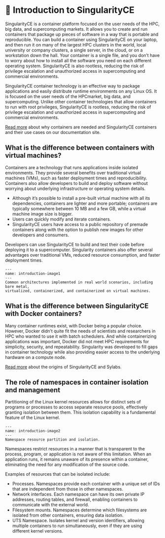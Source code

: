 # 📄 Introduction to SingularityCE

SingularityCE is a container platform focused on the user needs of the HPC, big
data, and supercomputing markets. It allows you to create and run containers
that package up pieces of software in a way that is portable and reproducible.
You can build a container using SingularityCE on your laptop, and then run it on
many of the largest HPC clusters in the world, local university or company
clusters, a single server, in the cloud, or on a workstation down the hall.
Your container is a single file, and you don’t have to worry about how to
install all the software you need on each different operating system.
SingularityCE is also rootless, reducing the risk of privilege escalation and
unauthorized access in supercomputing and commercial environments.  


SingularityCE container technology is an effective way to package applications
and easily distribute runtime environments on any Linux OS. It  is focused on
the user needs of the HPCmarket, big data, and supercomputing. Unlike other
container technologies that allow containers to run with root privileges,
SingularityCE is rootless, reducing the risk of privilege escalation and
unauthorized access in supercomputing and commercial environments. 

[Read more](https://docs.sylabs.io/guides/latest/user-guide/introduction.html)
about why containers are needed and SingularityCE containers and their
use cases on our documentation site. 

## What is the difference between containers with virtual machines?

Containers are a technology that runs applications inside isolated environments.
They provide several benefits over traditional virtual machines (VMs), such as
faster deployment times and reproducibility. Containers also allow developers to
build and deploy software without worrying about underlying infrastructure or
operating system details.

* Although it’s possible to install a pre-built virtual machine with all its
dependencies, containers are lighter and more portable; containers are typically
somewhere between 10 MB and a few GB, while a virtual machine image size is
bigger.
* Users can quickly modify and iterate containers.
* SingularityCE users have access to a public repository of premade containers
along with the option to publish new images for other developers and consumers.


Developers can use SingularityCE to build and test their code before deploying
it to a supercomputer. Singularity containers also offer several advantages over
traditional VMs, reduced resource consumption, and faster deployment times.

```{figure} /images/introduction-image1.png
---
name: introduction-image1
---
Common architectures implemented in real world scenarios, including bare metal,
virtualized, containerized, and containerized on virtual machines.
```

## What is the difference between SingularityCE with Docker containers?

Many container runtimes exist, with Docker being a popular choice. However,
Docker didn’t quite fit the needs of scientists and researchers in HPC who
wanted to use it with batch schedulers. And while containerizing applications
was important, Docker did not meet HPC requirements for simplicity, security,
and repeatability. Singularity was developed to fill gaps in container
technology while also providing easier access to the underlying hardware on a
compute node.

[Read more](https://sylabs.io/2022/09/who-is-sylabs/) about the origins of SingularityCE and Sylabs. 

## The role of namespaces in container isolation and management

Partitioning of the Linux kernel resources allows for distinct sets of programs or processes to access separate resource pools, effectively granting isolation between them. This isolation capability is a fundamental feature of the Linux kernel.

```{figure} /images/introduction-image2.png
---
name: introduction-image2
---
Namespace resource partition and isolation.
```

Namespaces restrict resources in a manner that is transparent to the process,
program, or application is not aware of this limitation. When an application
runs, it remains unaware of its presence within a container, eliminating the
need for any modification of the source code.

Examples of resources that can be isolated include:

* Processes.
Namespaces provide each container with a unique set of IDs that are independent
from those in other namespaces.
* Network interfaces.
Each namespace can have its own private IP addresses, routing tables, and
firewall, enabling containers to communicate with the external world.
* Filesystem mounts.
Namespaces determine which filesystems are isolated from other containers,
ensuring data isolation.
* UTS Namespace.
Isolates kernel and version identifiers, allowing multiple containers to run
simultaneously, even if they are using different kernel versions.
